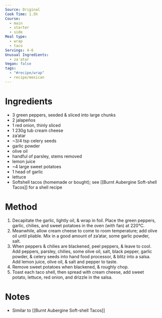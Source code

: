 ```yaml
---
Source: Original
Cook Time: 1.5h
Course:
  - main
  - starter
  - side
Meal type:
  - wrap
  - taco
Servings: 4-6
Unusual Ingredients:
  - za'atar
Vegan: false
tags:
  - "#recipe/wrap"
  - recipe/mexican
---
```

# Ingredients

- 3 green peppers, seeded & sliced into large chunks
- 2 jalapeños
- 1 red onion, thinly sliced
- 1 230g tub cream cheese
- za’atar
- ~3/4 tsp celery seeds
- garlic powder
- olive oil
- handful of parsley, stems removed
- lemon juice
- ~4 large sweet potatoes
- 1 head of garlic
- lettuce
- Softshell tacos (homemade or bought); see [[Burnt Aubergine Soft-shell Tacos]] for a shell recipe

# Method

1. Decapitate the garlic, lightly oil, & wrap in foil. Place the green peppers, garlic, chilies, and sweet potatoes in the oven (with fan) at 220°C.
2. Meanwhile, allow cream cheese to come to room temperature; add olive oil until pliable. Mix in a good amount of za’atar, some garlic powder, salt.
3. When peppers & chilies are blackened, peel peppers, & leave to cool. Add peppers, parsley, chilies, some olive oil, salt, black pepper, garlic powder, & celery seeds into hand food processor, & blitz into a salsa. Add lemon juice, olive oil, & salt and pepper to taste.
4. Remove sweet potatoes when blackened, & roughly chop.
5. Toast each taco shell, then spread with cream cheese, add sweet potato, lettuce, red onion, and drizzle in the salsa.

# Notes

- Similar to [[Burnt Aubergine Soft-shell Tacos]]